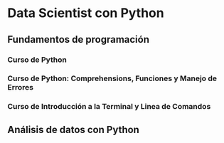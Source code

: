 # Data Scientist con Python

## Fundamentos de programación

### Curso de Python

### Curso de Python: Comprehensions, Funciones y Manejo de Errores

### Curso de Introducción a la Terminal y Linea de Comandos

## Análisis de datos con Python
